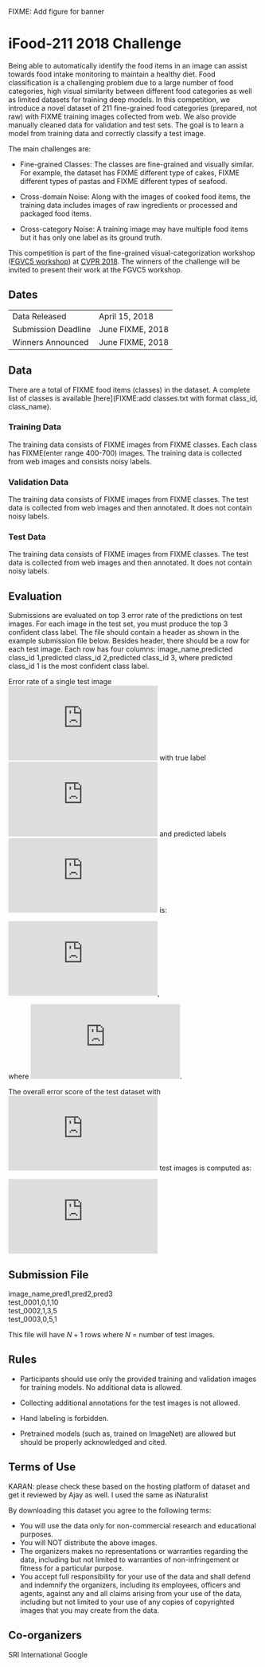 FIXME: Add figure for banner

# iFood-211 2018 Challenge
Being able to automatically identify the food items in an image can assist towards food intake monitoring to maintain a healthy diet. Food classification is a challenging problem due to a large number of food categories, high visual similarity between different food categories as well as limited datasets for training deep models. In this competition, we introduce a novel dataset of 211 fine-grained food categories (prepared, not raw) with FIXME training images collected from web. We also provide manually cleaned data for validation and test sets. The goal is to learn a model from training data and correctly classify a test image.

The main challenges are:

* Fine-grained Classes: The classes are fine-grained and visually similar. For example, the dataset has FIXME different type of cakes, FIXME different types of pastas and FIXME different types of seafood.

* Cross-domain Noise: Along with the images of cooked food items,
the training data includes images of raw ingredients or processed and packaged food items.

* Cross-category Noise: A training image may have multiple food items but it has only one label as its ground truth. 

This competition is part of the fine-grained visual-categorization workshop ([FGVC5 workshop](https://sites.google.com/view/fgvc5/home)) at [CVPR 2018](http://cvpr2018.thecvf.com/). The winners of the challenge will be invited to present their work at the FGVC5 workshop.

## Dates
|||
|------|---------------|
Data Released|April 15, 2018|
Submission Deadline|June FIXME, 2018|
Winners Announced|June FIXME, 2018|

## Data
There are a total of FIXME food items (classes) in the dataset. A complete list of classes is available [here](FIXME:add classes.txt with format class_id, class_name).


### Training Data
The training data consists of FIXME images from FIXME classes. Each class has FIXME(enter range 400-700) images. The training data is collected from web images and consists noisy labels.

### Validation Data
The training data consists of FIXME images from FIXME classes. The test data is collected from web images and then annotated. It does not contain noisy labels.

### Test Data
The training data consists of FIXME images from FIXME classes. The test data is collected from web images and then annotated. It does not contain noisy labels.

## Evaluation
Submissions are evaluated on top 3 error rate of the predictions on test images. For each image in the test set, you must produce the top 3 confident class label. The file should contain a header as shown in the example submission file below. Besides header, there should be a row for each test image. Each row has four columns: image_name,predicted class_id 1,predicted class_id 2,predicted class_id 3, where predicted class_id 1 is the most confident class label. 

Error rate of a single test image![equation](http://www.sciweavers.org/tex2img.php?eq=i&bc=White&fc=Black&im=jpg&fs=12&ff=modern&edit=0) with true label ![equation](http://www.sciweavers.org/tex2img.php?eq=t_i&bc=White&fc=Black&im=jpg&fs=12&ff=modern&edit=0) and predicted labels ![equation](http://www.sciweavers.org/tex2img.php?eq=t_ij&bc=White&fc=Black&im=jpg&fs=12&ff=modern&edit=0) is:

![equation](http://www.sciweavers.org/tex2img.php?eq=e_i%20%3D%20%5Cmin_j%20d%28t_i%2Cp_%7Bij%7D%29&bc=White&fc=Black&im=jpg&fs=12&ff=modern&edit=0), 


where ![equation](http://www.sciweavers.org/tex2img.php?eq=d%28x%2Cy%29%20%3D%5Cbegin%7Bcases%7D0%2C%20%26%20if%20x%20%3D%20y%5C%5C1%2C%20%26%20otherwise%5Cend%7Bcases%7D&bc=White&fc=Black&im=jpg&fs=12&ff=modern&edit=0).

The overall error score of the test dataset with ![equation](http://www.sciweavers.org/tex2img.php?eq=N&bc=White&fc=Black&im=jpg&fs=12&ff=modern&edit=0) test images is computed as:

![equation](http://www.sciweavers.org/tex2img.php?eq=score%20%3D%20%5Cfrac%7B1%7D%7BN%7D%20%5Csum_i%7Be_i%7D&bc=White&fc=Black&im=jpg&fs=12&ff=modern&edit=0)


## Submission File
image_name,pred1,pred2,pred3 </br>
test_0001,0,1,10 </br>
test_0002,1,3,5 </br>
test_0003,0,5,1 </br>

This file will have $N+1$ rows where $N$ = number of test images.

## Rules

* Participants should use only the provided training and validation images for training models. No additional data is allowed.

* Collecting additional annotations for the test images is not allowed.

* Hand labeling is forbidden.

* Pretrained models (such as, trained on ImageNet) are allowed but should be properly acknowledged and cited.
 

## Terms of Use
KARAN: please check these based on the hosting platform of dataset and get it reviewed by Ajay as well. I used the same as iNaturalist

By downloading this dataset you agree to the following terms:

* You will use the data only for non-commercial research and educational purposes.
* You will NOT distribute the above images.
* The organizers makes no representations or warranties regarding the data, including but not limited to warranties of non-infringement or fitness for a particular purpose.
* You accept full responsibility for your use of the data and shall defend and indemnify the  organizers, including its employees, officers and agents, against any and all claims arising from your use of the data, including but not limited to your use of any copies of copyrighted images that you may create from the data.


## Co-organizers
SRI International
Google 
